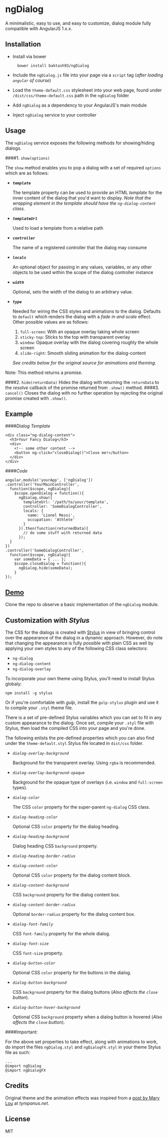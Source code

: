 # ngDialog

A minimalistic, easy to use, and easy to customize, dialog module fully compatible with AngularJS 1.x.x.

Installation
-
    
- Install via bower

        bower install baktash93/ngDialog
        
- Include the `ngDialog.js` file into your page via a `script` tag (_after loading `angular` of course_)
- Load the `theme-default.css` stylesheet into your web page, found under `/dist/css/theme-default.css` path in the `ngDialog` folder
- Add `ngDialog` as a dependency to your AngularJS's main module
- Inject `ngDialog` service to your controller
    
Usage
-
The `ngDialog` service exposes the following methods for showing/hiding dialogs.

####1. `show(options)`

The `show` method enables you to pop a dialog with a set of required `options` which are as follows:
 - ___`template`___
 
   The template property can be used to provide an HTML _template_ for the inner content of the dialog that you'd want to display.
   _Note that the wrapping element in the template should have the `ng-dialog-content` class._
   
 - ___`templateUrl`___
  
   Used to load a template from a relative path
   
 - ___`controller`___
  
   The name of a registered controller that the dialog may consume
   
 - ___`locals`___
  
   An optional object for passing in any values, variables, or any other objects to be used within the scope of the dialog controller instance
 
 - ___`width`___
 
   Optional, sets the width of the dialog to an arbitrary value.
 - ___`type`___
 
   Needed for wiring the CSS styles and animations to the dialog. Defaults to `default` which renders the dialog with a _fade in and scale_ effect. 
   Other possible values are as follows:
   
     1. `full-screen`: With an opaque overlay taking whole screen
     2. `sticky-top`: Sticks to the top with transparent overlay
     3. `window`: Opaque overlay with the dialog covering roughly the whole screen
     4. `slide-right`: Smooth sliding animation for the dialog-content
     
    _See credits below for the original source for animations and theming._

Note: This method returns a promise.

####2. `hide(returnData)`
   Hides the dialog with returning the `returnData` to the _resolve_ callback of the promise returned from `.show()` method.
####3. `cancel()`
   Closes the dialog with no further operation by rejecting the original promise created with `.show()`.

Example
-

####_Dialog Template_

    <div class="ng-dialog-content">
      <h3>Your Fancy Dialog</h3>
      <div>
        <!-- some other content -->
        <button ng-click="closeDialog()">Close me!</button>
      </div>
    </div>


####_Code_

    angular.module('yourApp', ['ngDialog'])
    .controller('YourMainController', 
      function($scope, ngDialog){
        $scope.openDialog = function(){
          ngDialog.show({
            templateUrl: '/path/to/your/template',
            controller: 'SomeDialogController',
            locals: {
              name: 'Lionel Messi',
              occupation: 'Athlete'
            }
          }).then(function(returnedData){
            // do some stuff with returned data
          });
      }
    })
    .controller('SomeDialogController', 
      function($scope, ngDialog){
        var someData = { ... };
        $scope.closeDialog = function(){
          ngDialog.hide(someData);
        }
    });
    
[Demo](https://github.com/baktash93/ngDialogDemo)
-

Clone the repo to observe a basic implementation of the `ngDialog` module.

Customization with _Stylus_
-

The CSS for the dialogs is created with [Stylus](https://github.com/stylus) in view of bringing control over the appearance of the dialog in a dynamic approach. However, do note that changing the appearance is fully possible with plain CSS as well by applying your own styles to any of the following CSS class selectors: 

* `ng-dialog`
* `ng-dialog-content`
* `ng-dialog-overlay`

To incorporate your own theme using Stylus, you'll need to install Stylus globaly:

    npm install -g stylus

Or if you're comfortable with _gulp_, install the `gulp-stylus` plugin and use it to compile your `.styl` theme file.

There is a set of pre-defined Stylus variables which you can set to fit in any custom appearance to the dialog. Once set, compile your `.styl` file with Stylus, then load the compiled CSS into your page and you're done.

The following enlists the pre-defined properties which you can also find under the `theme-default.styl` Stylus file located in `dist/css` folder.

 * _`dialog-overlay-background`_
 
    Background for the transparent overlay. Using `rgba` is recommended.
 * _`dialog-overlay-background-opaque`_
 
    Background for the opaque type of overlays (i.e. `window` and `full-screen` types).
 * _`dialog-color`_
 
    The CSS `color` property for the super-parent `ng-dialog` CSS class.
 * _`dialog-heading-color`_
 
    Optional CSS `color` property for the dialog heading.
 * _`dialog-heading-background`_
 
    Dialog heading CSS `background` property.
 * _`dialog-heading-border-radius`_
 * _`dialog-content-color`_
    
    Optional CSS `color` property for the dialog content block.
 * _`dialog-content-background`_
  
    CSS `background` property for the dialog content box.
 * _`dialog-content-border-radius`_
  
    Optional `border-radius` property for the dialog content box.
 * _`dialog-font-family`_
    
    CSS `font-family` property for the whole dialog.
 * _`dialog-font-size`_
 
    CSS `font-size` property.
 * _`dialog-button-color`_
    
    Optional CSS `color` property for the buttons in the dialog.
 * _`dialog-button-background`_
    
    CSS `background` property for the dialog buttons (_Also affects the `close` button_).
 * _`dialog-button-hover-background`_
    
    Optional CSS `background` property when a dialog button is hovered (_Also affects the `close` button_).

####Important:

For the above set properties to take effect, along with animations to work, do import the files `ngDialog.styl` and `ngDialogFX.styl` in your theme Stylus file as such:

    ...
    @import ngDialog
    @import ngDialogFX
 

Credits
-
Original theme and the animation effects was inspired from a [post by Mary Lou](http://tympanus.net/codrops/2013/06/25/nifty-modal-window-effects/) at _tympanus.net_.

License
-
MIT

